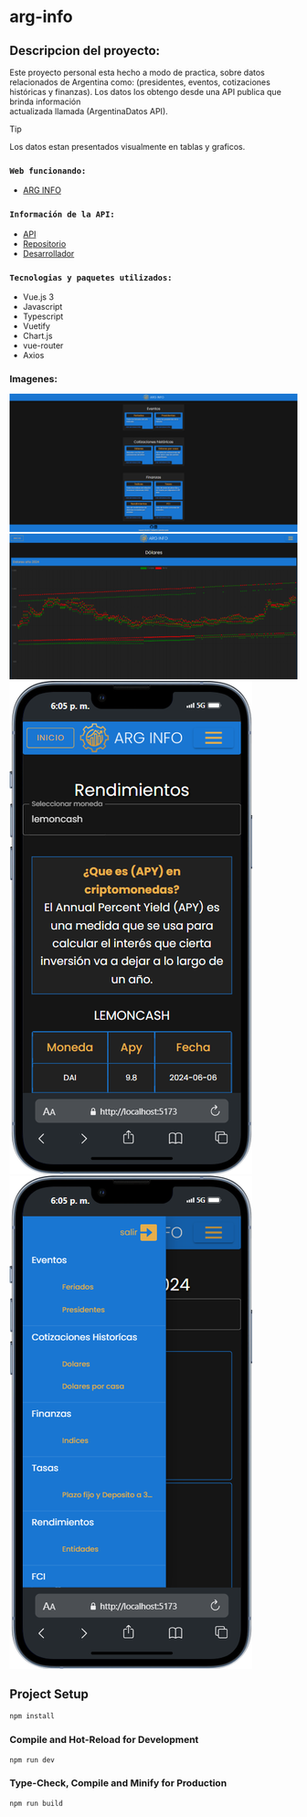 # arg-info

## Descripcion del proyecto:

Este proyecto personal esta hecho a modo de practica, sobre datos relacionados de Argentina como: (presidentes, eventos,
cotizaciones históricas y finanzas). Los datos los obtengo desde una API publica que brinda información  
 actualizada llamada (ArgentinaDatos API).

> [!TIP]
> Los datos estan presentados visualmente en tablas y graficos.

### `Web funcionando:`
- [ARG INFO](https://arg-info.netlify.app/)


### `Información de la API:`

- [API](https://argentinadatos.com/docs/)
- [Repositorio](https://github.com/enzonotario/esjs-argentina-datos-api)
- [Desarrollador](https://github.com/enzonotario)

### `Tecnologias y paquetes utilizados:`

- Vue.js 3
- Javascript
- Typescript
- Vuetify
- Chart.js
- vue-router
- Axios

### Imagenes:

![home](https://github.com/FedericoMaldonado/arg-info/blob/main/imagenes%20demostrativas/home-escritorio.png) ![dolares](https://github.com/FedericoMaldonado/arg-info/blob/main/imagenes%20demostrativas/dolares-escritorio.png)
![mobile](https://github.com/FedericoMaldonado/arg-info/blob/main/imagenes%20demostrativas/rendimientos-mobile.png) ![mobile](https://github.com/FedericoMaldonado/arg-info/blob/main/imagenes%20demostrativas/feriados-mobile.png)

## Project Setup

```sh
npm install
```

### Compile and Hot-Reload for Development

```sh
npm run dev
```

### Type-Check, Compile and Minify for Production

```sh
npm run build
```
